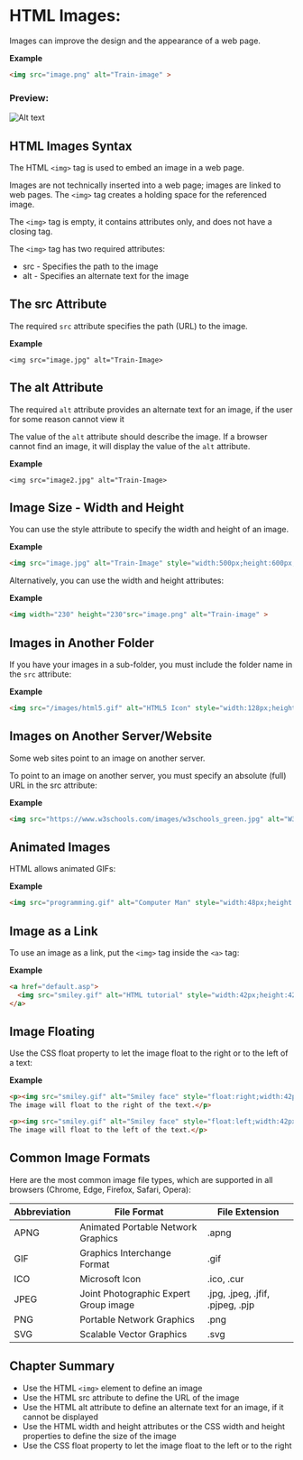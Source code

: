 # HTML Images:
Images can improve the design and the appearance of a web page.

**Example**
```html
<img src="image.png" alt="Train-image" > 
```

### Preview:
![Alt text](/Tutorial/Images/ImagesSection/image-10.png)

## HTML Images Syntax
The HTML `<img>` tag is used to embed an image in a web page.

Images are not technically inserted into a web page; images are linked to web pages. The `<img>` tag creates a holding space for the referenced image.

The `<img>` tag is empty, it contains attributes only, and does not have a closing tag.

The `<img>` tag has two required attributes:
* src - Specifies the path to the image
* alt - Specifies an alternate text for the image

## The src Attribute
The required `src` attribute specifies the path (URL) to the image.

**Example**
```
<img src="image.jpg" alt="Train-Image>
```

## The alt Attribute
The required `alt` attribute provides an alternate text for an image, if the user for some reason cannot view it 

The value of the `alt` attribute should describe the image. If a browser cannot find an image, it will display the value of the `alt` attribute.

**Example**
```
<img src="image2.jpg" alt="Train-Image>
```

## Image Size - Width and Height
You can use the style attribute to specify the width and height of an image.

**Example**
```html
<img src="image.jpg" alt="Train-Image" style="width:500px;height:600px;">
```

Alternatively, you can use the width and height attributes:

**Example**
```html
<img width="230" height="230"src="image.png" alt="Train-image" >
```

## Images in Another Folder
If you have your images in a sub-folder, you must include the folder name in the `src` attribute:

**Example**
```html
<img src="/images/html5.gif" alt="HTML5 Icon" style="width:128px;height:128px;">
```

## Images on Another Server/Website
Some web sites point to an image on another server.

To point to an image on another server, you must specify an absolute (full) URL in the src attribute:

**Example**
```html
<img src="https://www.w3schools.com/images/w3schools_green.jpg" alt="W3Schools.com">
```

## Animated Images
HTML allows animated GIFs:

**Example**
```html
<img src="programming.gif" alt="Computer Man" style="width:48px;height:48px;">
```

## Image as a Link
To use an image as a link, put the `<img>` tag inside the `<a>` tag:

**Example**
```html
<a href="default.asp">
  <img src="smiley.gif" alt="HTML tutorial" style="width:42px;height:42px;">
</a>
```

## Image Floating
Use the CSS float property to let the image float to the right or to the left of a text:

**Example**
```html
<p><img src="smiley.gif" alt="Smiley face" style="float:right;width:42px;height:42px;">
The image will float to the right of the text.</p>

<p><img src="smiley.gif" alt="Smiley face" style="float:left;width:42px;height:42px;">
The image will float to the left of the text.</p>
```

## Common Image Formats
Here are the most common image file types, which are supported in all browsers (Chrome, Edge, Firefox, Safari, Opera):

|Abbreviation|	File Format |	File Extension|
|-------------- |-------------- |-----------------|
|APNG	|Animated Portable Network Graphics	|.apng|
|GIF	    |Graphics Interchange Format	  |  .gif|
|ICO	    |Microsoft Icon	         | .ico, .cur|
|JPEG	|Joint Photographic Expert Group image|	.jpg, .jpeg, .jfif, .pjpeg, .pjp|
|PNG  	|Portable Network Graphics	|.png|
|SVG   	|Scalable Vector Graphics	|.svg|

## Chapter Summary
* Use the HTML `<img>`  element to define an image
* Use the HTML src attribute to define the URL of the image
* Use the HTML alt attribute to define an alternate text for an image, if it cannot be displayed
* Use the HTML width and height attributes or the CSS width and height properties to define the size of the image
* Use the CSS float property to let the image float to the left or to the right